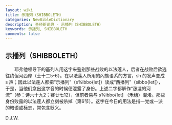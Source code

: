 ```yaml
---
layout: wiki
title: 示播列（SHIBBOLETH）
categories: NewBibleDictionary
description: 圣经新词典 - 示播列（SHIBBOLETH）
keywords: 示播列, SHIBBOLETH
comments: false
---
```


## 示播列（SHIBBOLETH）

　　耶弗他领导下的基列人用这字来鉴别那些战败的以法莲人，后者在战败后欲逃往约但河西岸（士十二5-6）。在以法莲人所用的闪族语系的方言，sh 的发声变成 s 声；因此以法莲人都把“示播列”（s%ibbo{let[）读成“西播列”（sibbo{let[），于是，当他们念出这字音的时候便泄露了身份。上述二字都解作“涨溢的河流”（参：诗六十九2；赛廿七12），但前者易与 s%ibbo{let] （禾穗）混淆。那些身份败露的以法莲人都立刻被杀掉（第6节）。这字在今日的用法是指一党或一派的暗语或标志，常包含贬义。

D.J.W.








